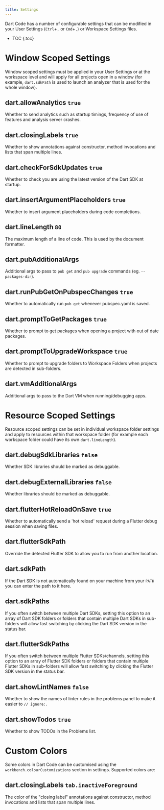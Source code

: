 ```yaml
---
title: Settings
---
```


Dart Code has a number of configurable settings that can be modified in your User Settings (`Ctrl`+`,` or `Cmd`+`,`) or Workspace Settings files.

* TOC
{:toc}

<!-- TODO: Add log settings -->
<!-- TODO: Add a validation script that compares master package.json to this list -->

# Window Scoped Settings

Window scoped settings must be applied in your User Settings or at the workspace level and will apply for all projects open in a window (for example, `dart.sdkPath` is used to launch an analyzer that is used for the whole window).

## dart.allowAnalytics `true`

Whether to send analytics such as startup timings, frequency of use of features and analysis server crashes.

## dart.closingLabels `true`

Whether to show annotations against constructor, method invocations and lists that span multiple lines.

## dart.checkForSdkUpdates `true`

Whether to check you are using the latest version of the Dart SDK at startup.

## dart.insertArgumentPlaceholders `true`

Whether to insert argument placeholders during code completions.

## dart.lineLength `80`

The maximum length of a line of code. This is used by the document formatter.

## dart.pubAdditionalArgs

Additional args to pass to `pub get` and `pub upgrade` commands (eg. `--packages-dir`).

## dart.runPubGetOnPubspecChanges `true`

Whether to automatically run `pub get` whenever pubspec.yaml is saved.

## dart.promptToGetPackages `true`

Whether to prompt to get packages when opening a project with out of date packages.

## dart.promptToUpgradeWorkspace `true`

Whether to prompt to upgrade folders to Workspace Folders when projects are detected in sub-folders.

## dart.vmAdditionalArgs

Additional args to pass to the Dart VM when running/debugging apps.

# Resource Scoped Settings

Resource scoped settings can be set in individual workspace folder settings and apply to resources within that workspace folder (for example each workspace folder could have its own `dart.lineLength`).

## dart.debugSdkLibraries `false`

Whether SDK libraries should be marked as debuggable.

## dart.debugExternalLibraries `false`

Whether libraries should be marked as debuggable.

## dart.flutterHotReloadOnSave `true`

Whether to automatically send a 'hot reload' request during a Flutter debug session when saving files.

## dart.flutterSdkPath

Override the detected Flutter SDK to allow you to run from another location.

## dart.sdkPath

If the Dart SDK is not automatically found on your machine from your `PATH` you can enter the path to it here.

## dart.sdkPaths

If you often switch between multiple Dart SDKs, setting this option to an array of Dart SDK folders or folders that contain multiple Dart SDKs in sub-folders will allow fast switching by clicking the Dart SDK version in the status bar.

## dart.flutterSdkPaths

If you often switch between multiple Flutter SDKs/channels, setting this option to an array of Flutter SDK folders or folders that contain multiple Flutter SDKs in sub-folders will allow fast switching by clicking the Flutter SDK version in the status bar.

## dart.showLintNames `false`

Whether to show the names of linter rules in the problems panel to make it easier to `// ignore:`.

## dart.showTodos `true`

Whether to show TODOs in the Problems list.

# Custom Colors

Some colors in Dart Code can be customised using the `workbench.colourCustomizations` section in settings. Supported colors are:

## dart.closingLabels `tab.inactiveForeground`

The color of the "closing label" annotations against constructor, method invocations and lists that span multiple lines.

